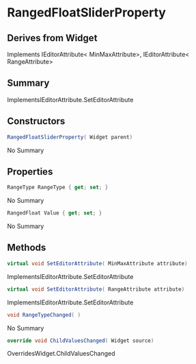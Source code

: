 # RangedFloatSliderProperty

## Derives from Widget
Implements IEditorAttribute< MinMaxAttribute>, IEditorAttribute< RangeAttribute>

## Summary

ImplementsIEditorAttribute<T>.SetEditorAttribute
## Constructors

```c#
RangedFloatSliderProperty( Widget parent) 
```
No Summary
## Properties

```c#
RangeType RangeType { get; set; } 
```
No Summary
```c#
RangedFloat Value { get; set; } 
```
No Summary
## Methods

```c#
virtual void SetEditorAttribute( MinMaxAttribute attribute) 
```
ImplementsIEditorAttribute<T>.SetEditorAttribute
```c#
virtual void SetEditorAttribute( RangeAttribute attribute) 
```
ImplementsIEditorAttribute<T>.SetEditorAttribute
```c#
void RangeTypeChanged( ) 
```
No Summary
```c#
override void ChildValuesChanged( Widget source) 
```
OverridesWidget.ChildValuesChanged
